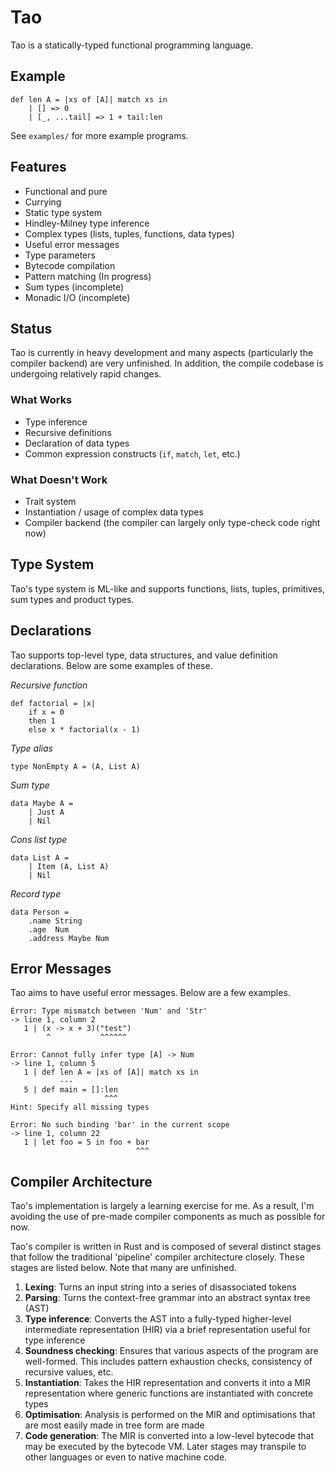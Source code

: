 # Tao

Tao is a statically-typed functional programming language.

## Example

```
def len A = |xs of [A]| match xs in
	| [] => 0
	| [_, ...tail] => 1 + tail:len
```

See `examples/` for more example programs.

## Features

- Functional and pure
- Currying
- Static type system
- Hindley-Milney type inference
- Complex types (lists, tuples, functions, data types)
- Useful error messages
- Type parameters
- Bytecode compilation
- Pattern matching (In progress)
- Sum types (incomplete)
- Monadic I/O (incomplete)

## Status

Tao is currently in heavy development and many aspects (particularly the compiler backend) are very unfinished.
In addition, the compile codebase is undergoing relatively rapid changes.

### What Works

- Type inference
- Recursive definitions
- Declaration of data types
- Common expression constructs (`if`, `match`, `let`, etc.)

### What Doesn't Work

- Trait system
- Instantiation / usage of complex data types
- Compiler backend (the compiler can largely only type-check code right now)

## Type System

Tao's type system is ML-like and supports functions, lists, tuples, primitives, sum types and product types.

## Declarations

Tao supports top-level type, data structures, and value definition declarations.
Below are some examples of these.

*Recursive function*

```
def factorial = |x|
	if x = 0
	then 1
	else x * factorial(x - 1)
```

*Type alias*

```
type NonEmpty A = (A, List A)
```

*Sum type*

```
data Maybe A =
	| Just A
	| Nil
```

*Cons list type*

```
data List A =
	| Item (A, List A)
	| Nil
```

*Record type*

```
data Person =
	.name String
	.age  Num
	.address Maybe Num
```

## Error Messages

Tao aims to have useful error messages. Below are a few examples.

```
Error: Type mismatch between 'Num' and 'Str'
-> line 1, column 2
   1 | (x -> x + 3)("test")
        ^           ^^^^^^
```

```
Error: Cannot fully infer type [A] -> Num
-> line 1, column 5
   1 | def len A = |xs of [A]| match xs in
           ---
   5 | def main = []:len
                     ^^^
Hint: Specify all missing types
```

```
Error: No such binding 'bar' in the current scope
-> line 1, column 22
   1 | let foo = 5 in foo + bar
                            ^^^
```

## Compiler Architecture

Tao's implementation is largely a learning exercise for me.
As a result, I'm avoiding the use of pre-made compiler components as much as possible for now.

Tao's compiler is written in Rust and is composed of several distinct stages that follow the traditional 'pipeline' compiler architecture closely.
These stages are listed below. Note that many are unfinished.

1) **Lexing**: Turns an input string into a series of disassociated tokens
2) **Parsing**: Turns the context-free grammar into an abstract syntax tree (AST)
3) **Type inference**: Converts the AST into a fully-typed higher-level intermediate representation (HIR) via a brief representation useful for type inference
4) **Soundness checking**: Ensures that various aspects of the program are well-formed. This includes pattern exhaustion checks, consistency of recursive values, etc.
5) **Instantiation**: Takes the HIR representation and converts it into a MIR representation where generic functions are instantiated with concrete types
6) **Optimisation**: Analysis is performed on the MIR and optimisations that are most easily made in tree form are made
7) **Code generation**: The MIR is converted into a low-level bytecode that may be executed by the bytecode VM. Later stages may transpile to other languages or even to native machine code.

